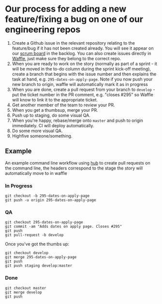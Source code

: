 # Our process for adding a new feature/fixing a bug on one of our engineering repos

1. Create a Github issue in the relevant repository relating to the feature/bug if it has not been created already. You will see it appear on our [scrum board](http://waffle.io/makersacademy/engineering) in the backlog. You can also create issues directly in [Waffle](https://www.waffle.io), just make sure they belong to the correct repo.
2. When you are ready to work on the story (normally as part of a sprint - it will be moved in the to-do column during the sprint kick-off meeting), create a branch that begins with the issue number and then explains the task at hand, e.g. `295-dates-on-apply-page`. Note if you now push your new branch to origin, waffle will automatically mark it as in progress
3. When you are done, create a pull request from your branch to `develop` - put the ticket number in the PR comment, e.g. "closes #295" so Waffle will know to link it to the appropriate ticket.
4. Get another member of the team to review your PR. 
5. When you get a thumbsup, merge your PR. 
6. Push up to staging, do some visual QA.
7. When you're happy, rebase/merge onto `master` and push to origin immediately. CI will deploy automatically. 
8. Do some more visual QA.
9. Highfive someone/something.

## Example

An example command line workflow using [hub](https://github.com/github/hub) to create pull requests on the command line, the headers correspond to the stage the story will automatically move to in waffle

### In Progress
```
git checkout -b 295-dates-on-apply-page
git push -u origin 295-dates-on-apply-page
```

### QA
```
git checkout 295-dates-on-apply-page
git commit -am "Adds dates on apply page. Closes #295"
git push
git pull-request -b develop
```

Once you've got the thumbs up:

```
git checkout develop
git merge 295-dates-on-apply-page
git push
git push staging develop:master
```

### Done
```
git checkout master
git merge develop
git push
```
